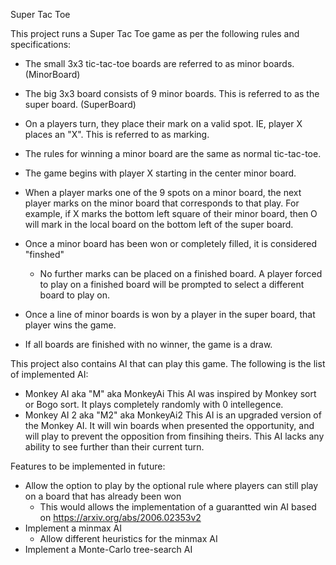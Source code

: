 Super Tac Toe

This project runs a Super Tac Toe game as per the following rules and specifications:
 - The small 3x3 tic-tac-toe boards are referred to as minor boards. (MinorBoard)
 - The big 3x3 board consists of 9 minor boards. This is referred to as the super board. (SuperBoard)
 - On a players turn, they place their mark on a valid spot. IE, player X places an "X". This is referred to as marking. 
 - The rules for winning a minor board are the same as normal tic-tac-toe.

 - The game begins with player X starting in the center minor board.
 - When a player marks one of the 9 spots on a minor board, the next player marks on the minor board that corresponds to that play.
   For example, if X marks the bottom left square of their minor board, then O will mark in the local board on the bottom left of the super board.
 - Once a minor board has been won or completely filled, it is considered "finshed"
   - No further marks can be placed on a finished board. A player forced to play on a finished board will be prompted to select a different board to play on.
 - Once a line of minor boards is won by a player in the super board, that player wins the game.
 - If all boards are finished with no winner, the game is a draw.
 
 This project also contains AI that can play this game. The following is the list of implemented AI:
  - Monkey AI aka "M" aka MonkeyAi
    This AI was inspired by Monkey sort or Bogo sort. It plays completely randomly with 0 intellegence.
  - Monkey AI 2 aka "M2" aka MonkeyAi2
    This AI is an upgraded version of the Monkey AI. It will win boards when presented the opportunity, and will play to prevent the opposition from finsihing theirs.
    This AI lacks any ability to see further than their current turn.
    
 Features to be implemented in future:
  - Allow the option to play by the optional rule where players can still play on a board that has already been won
    - This would allows the implementation of a guarantted win AI based on https://arxiv.org/abs/2006.02353v2
  - Implement a minmax AI
    - Allow different heuristics for the minmax AI
  - Implement a Monte-Carlo tree-search AI
